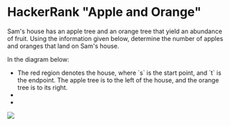 # HackerRank "Apple and Orange"
Sam's house has an apple tree and an orange tree that yield an abundance of fruit. Using the information given below, determine the number of apples and oranges that land on Sam's house.

In the diagram below:
<ul>
  <li>The red region denotes the house, where `s` is the start point, and `t` is the endpoint. The apple tree is to the left of the house, and the orange tree is to its right.</li>
  <li></li>
  <li></li>
</ul>
<img src="https://s3.amazonaws.com/hr-challenge-images/25220/1474218925-f2a791d52c-Appleandorange2.png">
